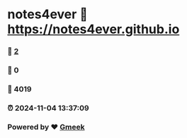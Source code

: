 # notes4ever :link: https://notes4ever.github.io 
### :page_facing_up: [2](https://notes4ever.github.io/tag.html) 
### :speech_balloon: 0 
### :hibiscus: 4019 
### :alarm_clock: 2024-11-04 13:37:09 
### Powered by :heart: [Gmeek](https://github.com/Meekdai/Gmeek)
